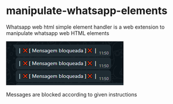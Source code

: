 # manipulate-whatsapp-elements
Whatsapp web html simple element handler is a web extension to manipulate whatsapp web HTML elements

![](/blocked-message.png)

Messages are blocked according to given instructions
